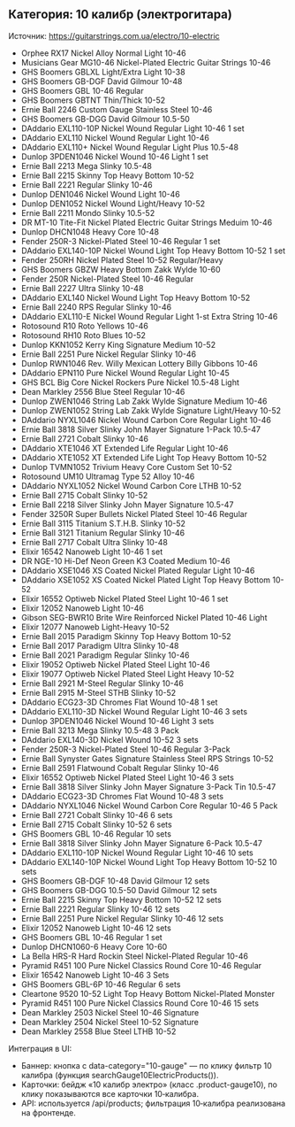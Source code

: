 ## Категория: 10 калибр (электрогитара)

Источник: https://guitarstrings.com.ua/electro/10-electric

- Orphee RX17 Nickel Alloy Normal Light 10-46
- Musicians Gear MG10-46 Nickel-Plated Electric Guitar Strings 10-46
- GHS Boomers GBLXL Light/Extra Light 10-38
- GHS Boomers GB-DGF David Gilmour 10-48
- GHS Boomers GBL 10-46 Regular
- GHS Boomers GBTNT Thin/Thick 10-52
- Ernie Ball 2246 Custom Gauge Stainless Steel 10-46
- GHS Boomers GB-DGG David Gilmour 10.5-50
- DAddario EXL110-10P Nickel Wound Regular Light 10-46 1 set
- DAddario EXL110 Nickel Wound Regular Light 10-46
- DAddario EXL110+ Nickel Wound Regular Light Plus 10.5-48
- Dunlop 3PDEN1046 Nickel Wound 10-46 Light 1 set
- Ernie Ball 2213 Mega Slinky 10.5-48
- Ernie Ball 2215 Skinny Top Heavy Bottom 10-52
- Ernie Ball 2221 Regular Slinky 10-46
- Dunlop DEN1046 Nickel Wound Light 10-46
- Dunlop DEN1052 Nickel Wound Light/Heavy 10-52
- Ernie Ball 2211 Mondo Slinky 10.5-52
- DR MT-10 Tite-Fit Nickel Plated Electric Guitar Strings Meduim 10-46
- Dunlop DHCN1048 Heavy Core 10-48
- Fender 250R-3 Nickel-Plated Steel 10-46 Regular 1 set
- DAddario EXL140-10P Nickel Wound Light Top Heavy Bottom 10-52 1 set
- Fender 250RH Nickel Plated Steel 10-52 Regular/Heavy
- GHS Boomers GBZW Heavy Bottom Zakk Wylde 10-60
- Fender 250R Nickel-Plated Steel 10-46 Regular
- Ernie Ball 2227 Ultra Slinky 10-48
- DAddario EXL140 Nickel Wound Light Top Heavy Bottom 10-52
- Ernie Ball 2240 RPS Regular Slinky 10-46
- DAddario EXL110-E Nickel Wound Regular Light 1-st Extra String 10-46
- Rotosound R10 Roto Yellows 10-46
- Rotosound RH10 Roto Blues 10-52
- Dunlop KKN1052 Kerry King Signature Medium 10-52
- Ernie Ball 2251 Pure Nickel Regular Slinky 10-46
- Dunlop RWN1046 Rev. Willy Mexican Lottery Billy Gibbons 10-46
- DAddario EPN110 Pure Nickel Wound Regular Light 10-45
- GHS BCL Big Core Nickel Rockers Pure Nickel 10.5-48 Light
- Dean Markley 2556 Blue Steel Regular 10-46
- Dunlop ZWEN1046 String Lab Zakk Wylde Signature Medium 10-46
- Dunlop ZWEN1052 String Lab Zakk Wylde Signature Light/Heavy 10-52
- DAddario NYXL1046 Nickel Wound Carbon Core Regular Light 10-46
- Ernie Ball 3818 Silver Slinky John Mayer Signature 1-Pack 10.5-47
- Ernie Ball 2721 Cobalt Slinky 10-46
- DAddario XTE1046 XT Extended Life Regular Light 10-46
- DAddario XTE1052 XT Extended Life Light Top Heavy Bottom 10-52
- Dunlop TVMN1052 Trivium Heavy Core Custom Set 10-52
- Rotosound UM10 Ultramag Type 52 Alloy 10-46
- DAddario NYXL1052 Nickel Wound Carbon Core LTHB 10-52
- Ernie Ball 2715 Cobalt Slinky 10-52
- Ernie Ball 2218 Silver Slinky John Mayer Signature 10.5-47
- Fender 3250R Super Bullets Nickel Plated Steel 10-46 Regular
- Ernie Ball 3115 Titanium S.T.H.B. Slinky 10-52
- Ernie Ball 3121 Titanium Regular Slinky 10-46
- Ernie Ball 2717 Cobalt Ultra Slinky 10-48
- Elixir 16542 Nanoweb Light 10-46 1 set
- DR NGE-10 Hi-Def Neon Green K3 Coated Medium 10-46
- DAddario XSE1046 XS Coated Nickel Plated Regular Light 10-46
- DAddario XSE1052 XS Coated Nickel Plated Light Top Heavy Bottom 10-52
- Elixir 16552 Optiweb Nickel Plated Steel Light 10-46 1 set
- Elixir 12052 Nanoweb Light 10-46
- Gibson SEG-BWR10 Brite Wire Reinforced Nickel Plated 10-46 Light
- Elixir 12077 Nanoweb Light-Heavy 10-52
- Ernie Ball 2015 Paradigm Skinny Top Heavy Bottom 10-52
- Ernie Ball 2017 Paradigm Ultra Slinky 10-48
- Ernie Ball 2021 Paradigm Regular Slinky 10-46
- Elixir 19052 Optiweb Nickel Plated Steel Light 10-46
- Elixir 19077 Optiweb Nickel Plated Steel Light Heavy 10-52
- Ernie Ball 2921 M-Steel Regular Slinky 10-46
- Ernie Ball 2915 M-Steel STHB Slinky 10-52
- DAddario ECG23-3D Chromes Flat Wound 10-48 1 set
- DAddario EXL110-3D Nickel Wound Regular Light 10-46 3 sets
- Dunlop 3PDEN1046 Nickel Wound 10-46 Light 3 sets
- Ernie Ball 3213 Mega Slinky 10.5-48 3 Pack
- DAddario EXL140-3D Nickel Wound 10-52 3 sets
- Fender 250R-3 Nickel-Plated Steel 10-46 Regular 3-Pack
- Ernie Ball Synyster Gates Signature Stainless Steel RPS Strings 10-52
- Ernie Ball 2591 Flatwound Cobalt Regular Slinky 10-46
- Elixir 16552 Optiweb Nickel Plated Steel Light 10-46 3 sets
- Ernie Ball 3818 Silver Slinky John Mayer Signature 3-Pack Tin 10.5-47
- DAddario ECG23-3D Chromes Flat Wound 10-48 3 sets
- DAddario NYXL1046 Nickel Wound Carbon Core Regular 10-46 5 Pack
- Ernie Ball 2721 Cobalt Slinky 10-46 6 sets
- Ernie Ball 2715 Cobalt Slinky 10-52 6 sets
- GHS Boomers GBL 10-46 Regular 10 sets
- Ernie Ball 3818 Silver Slinky John Mayer Signature 6-Pack 10.5-47
- DAddario EXL110-10P Nickel Wound Regular Light 10-46 10 sets
- DAddario EXL140-10P Nickel Wound Light Top Heavy Bottom 10-52 10 sets
- GHS Boomers GB-DGF 10-48 David Gilmour 12 sets
- GHS Boomers GB-DGG 10.5-50 David Gilmour 12 sets
- Ernie Ball 2215 Skinny Top Heavy Bottom 10-52 12 sets
- Ernie Ball 2221 Regular Slinky 10-46 12 sets
- Ernie Ball 2251 Pure Nickel Regular Slinky 10-46 12 sets
- Elixir 12052 Nanoweb Light 10-46 12 sets
- GHS Boomers GBL 10-46 Regular 1 set
- Dunlop DHCN1060-6 Heavy Core 10-60
- La Bella HRS-R Hard Rockin Steel Nickel-Plated Regular 10-46
- Pyramid R451 100 Pure Nickel Classics Round Core 10-46 Regular
- Elixir 16542 Nanoweb Light 10-46 3 Sets
- GHS Boomers GBL-6P 10-46 Regular 6 sets
- Cleartone 9520 10-52 Light Top Heavy Bottom Nickel-Plated Monster
- Pyramid R451 100 Pure Nickel Classics Round Core 10-46 15 sets
- Dean Markley 2503 Nickel Steel 10-46 Signature
- Dean Markley 2504 Nickel Steel 10-52 Signature
- Dean Markley 2558 Blue Steel LTHB 10-52

Интеграция в UI:
- Баннер: кнопка с data-category="10-gauge" — по клику фильтр 10 калибра (функция searchGauge10ElectricProducts()).
- Карточки: бейдж «10 калибр электро» (класс .product-gauge10), по клику показываются все карточки 10‑калибра.
- API: используется /api/products; фильтрация 10‑калибра реализована на фронтенде.

